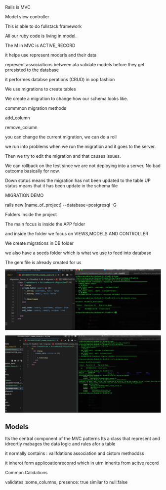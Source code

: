 Rails is MVC

Model view controller

This is able to do fullstack framework


All our ruby code is living in model.


The M in MVC is ACTIVE_RECORD

it helps use represent moderls and their data

represent associaitions between ata
validate models before they get prresisted to the database

it performes databse perations (CRUD) in oop fashion

We use migrations to create tables

We create a migration to change how our schema looks like.


commmon migration methods

add_column

remove_column

you can change the current migration, we can do a roll

we run into problems when we run the migration and it goes to the server.

Then we try to edit the migration and that causes issues.


We can rollback on the test since we are not deploying into a server. No bad outcome basically for now.


Down status means the migration has not been updated to the table
UP status means that it has been update in the schema file


MIGRATION DEMO

rails new [name_of_project] --database=postgresql -G

Folders inside the project

The main focus is inside the APP folder

and inside the folder we focus on
VIEWS,MODELS AND CONTROLLER

We create migrations in DB folder

we also have a seeds folder
which is what we use to feed into database

The gem file is already created for us

![Snips](/classsnips/Screenshot%202023-06-01%20at%2010.34.32%20AM.png)



![Snips](/classsnips/Screenshot%202023-06-01%20at%2011.11.15%20AM.png)





## Models

Its the central component of the MVC patterns
Its a class that represent and idrecrtly mabages the data logic and rules afor a table

it normally contains : valifdations association and cistom  methoddss

it inherot form applicoationreconrd which in utrn inherits from acitve record

Common Calidations

validates :some_columns, presence: true
    similar to null:false

